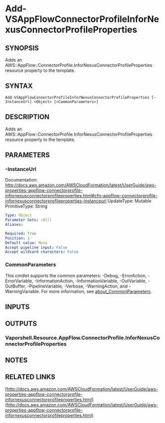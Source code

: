 # Add-VSAppFlowConnectorProfileInforNexusConnectorProfileProperties

## SYNOPSIS
Adds an AWS::AppFlow::ConnectorProfile.InforNexusConnectorProfileProperties resource property to the template.

## SYNTAX

```
Add-VSAppFlowConnectorProfileInforNexusConnectorProfileProperties [-InstanceUrl] <Object> [<CommonParameters>]
```

## DESCRIPTION
Adds an AWS::AppFlow::ConnectorProfile.InforNexusConnectorProfileProperties resource property to the template.

## PARAMETERS

### -InstanceUrl
Documentation: http://docs.aws.amazon.com/AWSCloudFormation/latest/UserGuide/aws-properties-appflow-connectorprofile-infornexusconnectorprofileproperties.html#cfn-appflow-connectorprofile-infornexusconnectorprofileproperties-instanceurl
UpdateType: Mutable
PrimitiveType: String

```yaml
Type: Object
Parameter Sets: (All)
Aliases:

Required: True
Position: 1
Default value: None
Accept pipeline input: False
Accept wildcard characters: False
```

### CommonParameters
This cmdlet supports the common parameters: -Debug, -ErrorAction, -ErrorVariable, -InformationAction, -InformationVariable, -OutVariable, -OutBuffer, -PipelineVariable, -Verbose, -WarningAction, and -WarningVariable. For more information, see [about_CommonParameters](http://go.microsoft.com/fwlink/?LinkID=113216).

## INPUTS

## OUTPUTS

### Vaporshell.Resource.AppFlow.ConnectorProfile.InforNexusConnectorProfileProperties
## NOTES

## RELATED LINKS

[http://docs.aws.amazon.com/AWSCloudFormation/latest/UserGuide/aws-properties-appflow-connectorprofile-infornexusconnectorprofileproperties.html](http://docs.aws.amazon.com/AWSCloudFormation/latest/UserGuide/aws-properties-appflow-connectorprofile-infornexusconnectorprofileproperties.html)

